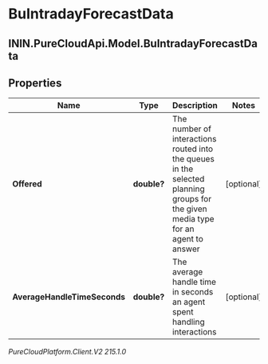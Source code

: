 # BuIntradayForecastData

## ININ.PureCloudApi.Model.BuIntradayForecastData

## Properties

|Name | Type | Description | Notes|
|------------ | ------------- | ------------- | -------------|
| **Offered** | **double?** | The number of interactions routed into the queues in the selected planning groups for the given media type for an agent to answer | [optional] |
| **AverageHandleTimeSeconds** | **double?** | The average handle time in seconds an agent spent handling interactions | [optional] |



_PureCloudPlatform.Client.V2 215.1.0_

